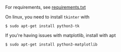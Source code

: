 For requirements, see [requirements.txt](requirements.txt)

On linux, you need to install `tkinter` with
```
$ sudo apt-get install python3-tk
```

If you're having issues with matplotlib, install with apt
```
$ sudo apt-get install python3-matplotlib
```
